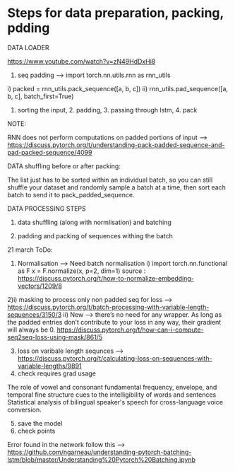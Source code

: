 # Steps for data preparation, packing, pdding

DATA LOADER

https://www.youtube.com/watch?v=zN49HdDxHi8

1) seq padding --> import torch.nn.utils.rnn as rnn_utils

i) packed = rnn_utils.pack_sequence([a, b, c])
ii) rnn_utils.pad_sequence([a, b, c], batch_first=True)


1. sorting the input, 2. padding, 3. passing through lstm, 4. pack

NOTE:

RNN does not perform computations on padded portions of input --> 
https://discuss.pytorch.org/t/understanding-pack-padded-sequence-and-pad-packed-sequence/4099

DATA shuffling before or after packing:

The list just has to be sorted within an individual batch, so you can still shuffle your dataset and randomly sample a batch at a time, 
then sort each batch to send it to pack_padded_sequence.

DATA PROCESSING STEPS

1) data shuffling (along with normlisation) and batching

2) padding and packing of sequences withing the batch

21 march
ToDo:

1) Normalisation --> Need batch normalisation
 i) import torch.nn.functional as F
    x = F.normalize(x, p=2, dim=1)
source : https://discuss.pytorch.org/t/how-to-normalize-embedding-vectors/1209/8

2)i) masking to process only non padded seq for loss --> https://discuss.pytorch.org/t/batch-processing-with-variable-length-sequences/3150/3
  ii) New -->  there’s no need for any wrapper. As long as the padded entries don’t contribute to your loss in any way, their 
     gradient will always be 0.
  https://discuss.pytorch.org/t/how-can-i-compute-seq2seq-loss-using-mask/861/5

3) loss on varibale length sequnces --> https://discuss.pytorch.org/t/calculating-loss-on-sequences-with-variable-lengths/9891
4) check requires grad usage

The role of vowel and consonant fundamental frequency, envelope, and temporal fine structure cues to the intelligibility of words and sentences
Statistical analysis of bilingual speaker's speech for cross-language voice conversion.

5) save the model
6) check points

Error found in the network follow this --> 
https://github.com/ngarneau/understanding-pytorch-batching-lstm/blob/master/Understanding%20Pytorch%20Batching.ipynb

